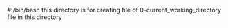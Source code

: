 #!/bin/bash
this directory is for creating file of 0-current_working_directory file in this directory

